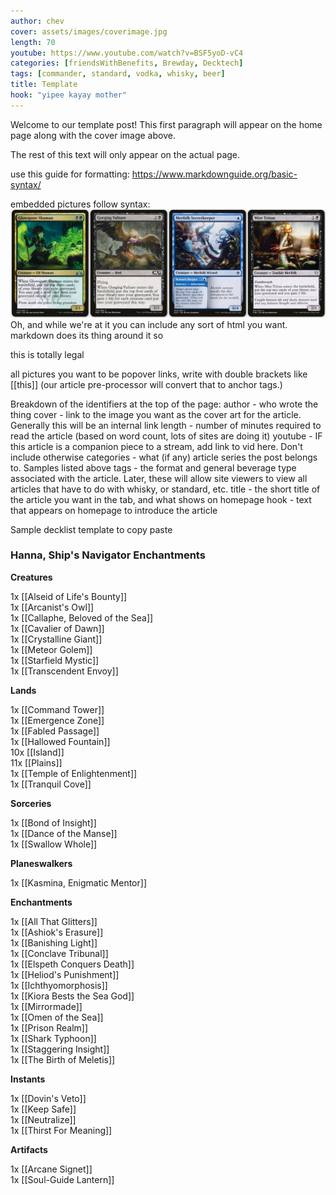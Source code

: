 ```yaml
---
author: chev
cover: assets/images/coverimage.jpg
length: 70
youtube: https://www.youtube.com/watch?v=BSF5yoD-vC4
categories: [friendsWithBenefits, Brewday, Decktech]
tags: [commander, standard, vodka, whisky, beer]
title: Template
hook: "yipee kayay mother"
---
```

Welcome to our template post! This first paragraph will appear on the home page along with the cover image above.

The rest of this text will only appear on the actual page.

use this guide for formatting: https://www.markdownguide.org/basic-syntax/

embedded pictures follow syntax:
<img src="/assets/images/RYE/rye1/rye1-1.png" class="img-fluid">
Oh, and while we're at it you can include any sort of html you want. markdown does its thing around it so 
<p>this is totally legal</p>

all pictures you want to be popover links, write with double brackets like [[this]]
(our article pre-processor will convert that to anchor tags.)

Breakdown of the identifiers at the top of the page:
    author - who wrote the thing
    cover - link to the image you want as the cover art for the article. Generally this will be an internal link
    length - number of minutes required to read the article (based on word count, lots of sites are doing it)
    youtube - IF this article is a companion piece to a stream, add link to vid here. Don't include otherwise
    categories - what (if any) article series the post belongs to. Samples listed above
    tags - the format and general beverage type associated with the article. Later, these will allow site viewers to view all articles that have to do with whisky, or standard, etc.
    title - the short title of the article you want in the tab, and what shows on homepage
    hook - text that appears on homepage to introduce the article

Sample decklist template to copy paste
<div class="text-center">
<h3>Hanna, Ship's Navigator Enchantments</h3>
</div>
<div class="row">
   <div class="col-md-2"></div>
   <div class="col-md-8">
       <div class="row">
            <div class="col-6">
                <b>Creatures</b>
                <p class="mb-0">
                1x [[Alseid of Life's Bounty]]<br />
                1x [[Arcanist's Owl]]<br />
                1x [[Callaphe, Beloved of the Sea]]<br />
                1x [[Cavalier of Dawn]]<br />
                1x [[Crystalline Giant]]<br />
                1x [[Meteor Golem]]<br />
                1x [[Starfield Mystic]]<br />
                1x [[Transcendent Envoy]]
                </p>
                <b>Lands</b>
                <p class="mb-0">
                1x [[Command Tower]] <br />
                1x [[Emergence Zone]]<br />
                1x [[Fabled Passage]]<br />
                1x [[Hallowed Fountain]]<br />
                10x [[Island]]<br />
                11x [[Plains]]<br />
                1x [[Temple of Enlightenment]]<br />
                1x [[Tranquil Cove]]
                </p>
                <b>Sorceries</b>
                <p class="mb-0">
                1x [[Bond of Insight]]<br />
                1x [[Dance of the Manse]]<br />
                1x [[Swallow Whole]]<br />
                </p>
                <b>Planeswalkers</b>
                <p class="mb-0">
                1x [[Kasmina, Enigmatic Mentor]]
                </p>
            </div>
            <div class="col-6">
                <b>Enchantments</b>
                <p class="mb-0">
                1x [[All That Glitters]]<br />
                1x [[Ashiok's Erasure]]<br />
                1x [[Banishing Light]]<br />
                1x [[Conclave Tribunal]]<br />
                1x [[Elspeth Conquers Death]]<br />
                1x [[Heliod's Punishment]]<br />
                1x [[Ichthyomorphosis]]<br />
                1x [[Kiora Bests the Sea God]]<br />
                1x [[Mirrormade]]<br />
                1x [[Omen of the Sea]]<br />
                1x [[Prison Realm]]<br />
                1x [[Shark Typhoon]]<br />
                1x [[Staggering Insight]]<br />
                1x [[The Birth of Meletis]]<br />
                </p>
                <b>Instants</b>
                <p class="mb-0">
                1x [[Dovin's Veto]]<br />
                1x [[Keep Safe]]<br />
                1x [[Neutralize]]<br />
                1x [[Thirst For Meaning]]<br />
                </p>
                <b>Artifacts</b>
                <p class="mb-0">
                1x [[Arcane Signet]]<br />
                1x [[Soul-Guide Lantern]]
                </p>
            </div>
       </div>
   </div>
</div>